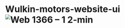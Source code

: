 # Wulkin-motors-website-ui![Web 1366 – 1 2-min](https://github.com/sharan2702/Wulkin-motors-website-ui/assets/133088748/57d1ccf1-b706-408c-9369-510ed1264972)
  
